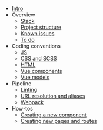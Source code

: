 
- [Intro](README.md)
- Overview
	- [Stack](overview/stack.md)
	- [Project structure](overview/project-structure.md)
	- [Known issues](overview/known-issues.md)
	- [To do](overview/todo.md)
- Coding conventions
	- [JS](conventions/js.md)
	- [CSS and SCSS](conventions/css.md)
	- [HTML](conventions/html.md)
	- [Vue components](conventions/vue-components.md)
	- [Vue models](conventions/vue-models.md)
- Pipeline
	- [Linting](pipeline/linting.md)
	- [URL resolution and aliases](pipeline/urls.md)
	- [Webpack](pipeline/webpack.md)
- How-tos
	- [Creating a new component](howto/components.md)
	- [Creating new pages and routes](howto/routes.md)
